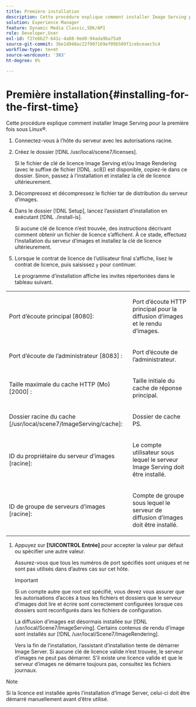```yaml
---
title: Première installation
description: Cette procédure explique comment installer Image Serving pour la première fois sous Linux®.
solution: Experience Manager
feature: Dynamic Media Classic,SDK/API
role: Developer,User
exl-id: f27e6b27-641c-4a88-9ed0-94ada9ba75a9
source-git-commit: 3be1d948ac22f907169ef09b509f1cebceaec5c4
workflow-type: tm+mt
source-wordcount: '383'
ht-degree: 0%

---
```


# Première installation{#installing-for-the-first-time}

Cette procédure explique comment installer Image Serving pour la première fois sous Linux®.

1. Connectez-vous à l’hôte du serveur avec les autorisations racine.
1. Créez le dossier [!DNL /usr/local/scene7/licenses].

   Si le fichier de clé de licence Image Serving et/ou Image Rendering (avec le suffixe de fichier [!DNL .sc8]) est disponible, copiez-le dans ce dossier. Sinon, passez à l’installation et installez la clé de licence ultérieurement.
1. Décompressez et décompressez le fichier tar de distribution du serveur d’images.
1. Dans le dossier [!DNL Setup], lancez l’assistant d’installation en exécutant [!DNL ./install-is].

   Si aucune clé de licence n’est trouvée, des instructions décrivant comment obtenir un fichier de licence s’affichent. À ce stade, effectuez l’installation du serveur d’images et installez la clé de licence ultérieurement.
1. Lorsque le contrat de licence de l’utilisateur final s’affiche, lisez le contrat de licence, puis saisissez `y` pour continuer.

   Le programme d’installation affiche les invites répertoriées dans le tableau suivant.

<table id="table_0E7B673CAD8E4C5EB72F8283A0DDEFC8"> 
 <tbody> 
  <tr> 
   <td colname="col1"> <p><span class="codeph"> Port d’écoute principal [8080]:</span> </p> </td>
   <td colname="col2"> <p>Port d’écoute HTTP principal pour la diffusion d’images et le rendu d’images. </p> </td>
  </tr> 
  <tr> 
   <td colname="col1"> <p><span class="codeph"> Port d’écoute de l’administrateur [8083] :</span> </p> </td> 
   <td colname="col2"> <p>Port d’écoute de l’administrateur. </p> </td>
  </tr> 
  <tr> 
   <td colname="col1"> <p><span class="codeph"> Taille maximale du cache HTTP (Mo) [2000] :</span> </p> </td> 
   <td colname="col2"> <p>Taille initiale du cache de réponse principal. </p> </td>
  </tr>
  <tr> 
   <td colname="col1"> <p><span class="codeph"> Dossier racine du cache [/usr/local/scene7/ImageServing/cache]:</span> </p> </td> 
   <td colname="col2"> <p>Dossier de cache PS. </p> </td> 
  </tr> 
  <tr> 
   <td colname="col1"> <p><span class="codeph"> ID du propriétaire du serveur d’images [racine]:</span> </p> </td>
   <td colname="col2"> <p>Le compte utilisateur sous lequel le serveur Image Serving doit être installé. </p> </td>
  </tr>
  <tr> 
   <td colname="col1"> <p><span class="codeph"> ID de groupe de serveurs d’images [racine]:</span> </p> </td>
   <td colname="col2"> <p>Compte de groupe sous lequel le serveur de diffusion d’images doit être installé. </p> </td>
  </tr>
 </tbody>
</table>

1. Appuyez sur **[!UICONTROL Entrée]** pour accepter la valeur par défaut ou spécifier une autre valeur.

   Assurez-vous que tous les numéros de port spécifiés sont uniques et ne sont pas utilisés dans d’autres cas sur cet hôte.

   >[!IMPORTANT]
   >
   >Si un compte autre que root est spécifié, vous devez vous assurer que les autorisations d’accès à tous les fichiers et dossiers que le serveur d’images doit lire et écrire sont correctement configurées lorsque ces dossiers sont reconfigurés dans les fichiers de configuration.
   >
   >La diffusion d’images est désormais installée sur [!DNL /usr/local/Scene7/ImageServing]. Certains contenus de rendu d’image sont installés sur [!DNL /usr/local/Scene7/ImageRendering].
   >
   >Vers la fin de l’installation, l’assistant d’installation tente de démarrer Image Server. Si aucune clé de licence valide n’est trouvée, le serveur d’images ne peut pas démarrer. S’il existe une licence valide et que le serveur d’images ne démarre toujours pas, consultez les fichiers journaux.

>[!NOTE]
>
>Si la licence est installée après l’installation d’Image Server, celui-ci doit être démarré manuellement avant d’être utilisé.
